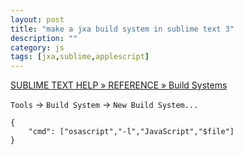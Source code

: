 ```yaml
---
layout: post
title: "make a jxa build system in sublime text 3"
description: ""
category: js
tags: [jxa,sublime,applescript]
---
```


[SUBLIME TEXT HELP » REFERENCE » Build Systems](http://sublimetext.info/docs/en/reference/build_systems.html)

`Tools` -> `Build System` -> `New Build System...`

```
{
	"cmd": ["osascript","-l","JavaScript","$file"]
}
```

<!--more-->

